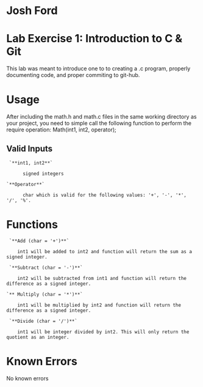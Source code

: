 # Josh Ford
#

# Lab Exercise 1: Introduction to C & Git
This lab was meant to introduce one to to creating a .c program, properly documenting code,
and proper commiting to git-hub.

#  Usage

After including the math.h and math.c files in the same working directory as your project, you need to simple call the following function to perform the require operation: Math(int1, int2, operator);

## Valid Inputs

```
 `**int1, int2**`

      signed integers

`**Operator**`

      char which is valid for the following values: '+', '-', '*', '/', '%'.
```

# Functions

```
 `**Add (char = '+')**`

    int1 will be added to int2 and function will return the sum as a signed integer.

 `**Subtract (char = '-')**`

    int2 will be subtracted from int1 and function will return the difference as a signed integer.

`** Multiply (char = '*')**`

    int1 will be multiplied by int2 and function will return the difference as a signed integer.

 `**Divide (char = '/')**`

    int1 will be integer divided by int2. This will only return the quotient as an integer.
```

# Known Errors
  No known errors
